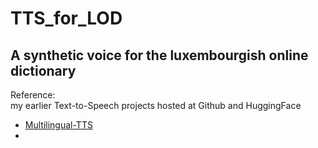 # TTS_for_LOD
## A synthetic voice for the luxembourgish online dictionary
Reference:     
my earlier Text-to-Speech projects hosted at Github and HuggingFace  
* [Multilingual-TTS](https://github.com/mbarnig/Multilingual-TTS)
* 
